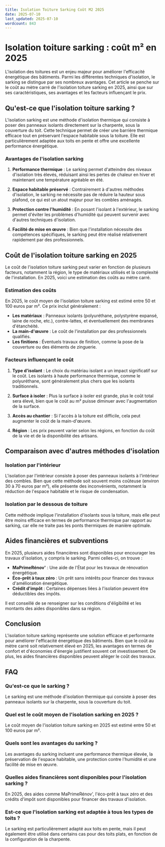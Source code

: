 ```yaml
---
title: Isolation Toiture Sarking Coût M2 2025
date: 2025-07-10
last_updated: 2025-07-10
wordcount: 843
---
```


# Isolation toiture sarking : coût m² en 2025

L'isolation des toitures est un enjeu majeur pour améliorer l'efficacité énergétique des bâtiments. Parmi les différentes techniques d'isolation, le sarking se distingue par ses nombreux avantages. Cet article se penche sur le coût au mètre carré de l'isolation toiture sarking en 2025, ainsi que sur ses caractéristiques, ses avantages et les facteurs influençant le prix.

## Qu'est-ce que l'isolation toiture sarking ?

L'isolation sarking est une méthode d'isolation thermique qui consiste à poser des panneaux isolants directement sur la charpente, sous la couverture du toit. Cette technique permet de créer une barrière thermique efficace tout en préservant l'espace habitable sous la toiture. Elle est particulièrement adaptée aux toits en pente et offre une excellente performance énergétique.

### Avantages de l'isolation sarking

1. **Performance thermique** : Le sarking permet d'atteindre des niveaux d'isolation très élevés, réduisant ainsi les pertes de chaleur en hiver et maintenant une température agréable en été.
   
2. **Espace habitable préservé** : Contrairement à d'autres méthodes d'isolation, le sarking ne nécessite pas de réduire la hauteur sous plafond, ce qui est un atout majeur pour les combles aménagés.

3. **Protection contre l'humidité** : En posant l'isolant à l'extérieur, le sarking permet d'éviter les problèmes d'humidité qui peuvent survenir avec d'autres techniques d'isolation.

4. **Facilité de mise en œuvre** : Bien que l'installation nécessite des compétences spécifiques, le sarking peut être réalisé relativement rapidement par des professionnels.

## Coût de l'isolation toiture sarking en 2025

Le coût de l'isolation toiture sarking peut varier en fonction de plusieurs facteurs, notamment la région, le type de matériaux utilisés et la complexité de l'installation. En 2025, voici une estimation des coûts au mètre carré.

### Estimation des coûts

En 2025, le coût moyen de l'isolation toiture sarking est estimé entre 50 et 100 euros par m². Ce prix inclut généralement :

- **Les matériaux** : Panneaux isolants (polyuréthane, polystyrène expansé, laine de roche, etc.), contre-lattes, et éventuellement des membranes d'étanchéité.
- **La main-d'œuvre** : Le coût de l'installation par des professionnels qualifiés.
- **Les finitions** : Éventuels travaux de finition, comme la pose de la couverture ou des éléments de zinguerie.

### Facteurs influençant le coût

1. **Type d'isolant** : Le choix du matériau isolant a un impact significatif sur le coût. Les isolants à haute performance thermique, comme le polyuréthane, sont généralement plus chers que les isolants traditionnels.

2. **Surface à isoler** : Plus la surface à isoler est grande, plus le coût total sera élevé, bien que le coût au m² puisse diminuer avec l'augmentation de la surface.

3. **Accès au chantier** : Si l'accès à la toiture est difficile, cela peut augmenter le coût de la main-d'œuvre.

4. **Région** : Les prix peuvent varier selon les régions, en fonction du coût de la vie et de la disponibilité des artisans.

## Comparaison avec d'autres méthodes d'isolation

### Isolation par l'intérieur

L'isolation par l'intérieur consiste à poser des panneaux isolants à l'intérieur des combles. Bien que cette méthode soit souvent moins coûteuse (environ 30 à 70 euros par m²), elle présente des inconvénients, notamment la réduction de l'espace habitable et le risque de condensation.

### Isolation par le dessous de toiture

Cette méthode implique l'installation d'isolants sous la toiture, mais elle peut être moins efficace en termes de performance thermique par rapport au sarking, car elle ne traite pas les ponts thermiques de manière optimale.

## Aides financières et subventions

En 2025, plusieurs aides financières sont disponibles pour encourager les travaux d'isolation, y compris le sarking. Parmi celles-ci, on trouve :

- **MaPrimeRénov'** : Une aide de l'État pour les travaux de rénovation énergétique.
- **Éco-prêt à taux zéro** : Un prêt sans intérêts pour financer des travaux d'amélioration énergétique.
- **Crédit d'impôt** : Certaines dépenses liées à l'isolation peuvent être déductibles des impôts.

Il est conseillé de se renseigner sur les conditions d'éligibilité et les montants des aides disponibles dans sa région.

## Conclusion

L'isolation toiture sarking représente une solution efficace et performante pour améliorer l'efficacité énergétique des bâtiments. Bien que le coût au mètre carré soit relativement élevé en 2025, les avantages en termes de confort et d'économies d'énergie justifient souvent cet investissement. De plus, les aides financières disponibles peuvent alléger le coût des travaux.

## FAQ

### Qu'est-ce que le sarking ?

Le sarking est une méthode d'isolation thermique qui consiste à poser des panneaux isolants sur la charpente, sous la couverture du toit.

### Quel est le coût moyen de l'isolation sarking en 2025 ?

Le coût moyen de l'isolation toiture sarking en 2025 est estimé entre 50 et 100 euros par m².

### Quels sont les avantages du sarking ?

Les avantages du sarking incluent une performance thermique élevée, la préservation de l'espace habitable, une protection contre l'humidité et une facilité de mise en œuvre.

### Quelles aides financières sont disponibles pour l'isolation sarking ?

En 2025, des aides comme MaPrimeRénov', l'éco-prêt à taux zéro et des crédits d'impôt sont disponibles pour financer des travaux d'isolation.

### Est-ce que l'isolation sarking est adaptée à tous les types de toits ?

Le sarking est particulièrement adapté aux toits en pente, mais il peut également être utilisé dans certains cas pour des toits plats, en fonction de la configuration de la charpente.